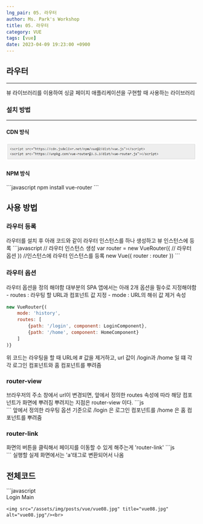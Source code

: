 ```yaml
---
lng_pair: 05. 라우터
author: Ms. Park's Workshop
title: 05. 라우터
category: VUE
tags: [vue]
date: 2023-04-09 19:23:00 +0900
---
```


<h2>라우터</h2><hr/>
뷰 라이브러리를 이용하여 싱글 페이지 애플리케이션을 구현할 때 사용하는 라이브러리

<h3>설치 방법</h3><hr/>
<h4>CDN 방식</h4>
<img src="/assets/img/posts/vue/vue11.jpg" title="vue11.jpg" alt="vue11.jpg"/><br>

<h4>NPM 방식</h4>
```javascript
npm install vue-router
```

<h2>사용 방법</h2>
<h3>라우터 등록</h3>
라우터를 설치 후 아래 코드와 같이 라우터 인스턴스를 하나 생성하고 뷰 인스턴스에 등록
```javascript
// 라우터 인스턴스 생성
var router = new VueRouter({
    // 라우터 옵션
})
//인스턴스에 라우터 인스턴스를 등록
new Vue({
    router : router
})
```

<h3>라우터 옵션</h3>
라우터 옵션을 정의 해야함
대부분의 SPA 앱에서는 아래 2개 옵션을 필수로 지정해야함
- routes : 라우팅 할 URL과 컴포넌트 값 지정
- mode : URL의 해쉬 값 제거 속성

```javascript
new VueRouter{(
    mode: 'history',
    routes: [
        {path: '/login', component: LoginComponent},
        {path: '/home', component: HomeComponent}
    ]
)}
```
위 코드는 라우팅을 할 때 URL에 # 값을 제거하고, url 값이 /login과 /home 일 떄 각각 로그인 컴포넌트와 홈 컴포넌트를 뿌려줌<br/>

<h3>router-view</h3>
브라우저의 주소 창에서 url이 변경되면, 앞에서 정의한 routes 속성에 따라 해당 컴포넌트가 화면에 뿌려짐
뿌려지는 지점은 router-view 이다.
```js
<div id="app">
    <router-view></router-view>
</div>
```
앞에서 정의한 라우팅 옵션 기준으로 /login 은 로그인 컴포넌트를 /home 은 홈 컴포넌트를 뿌려줌

<h3>router-link</h3>
화면의 버튼을 클릭해서 페이지를 이동할 수 있게 해주는게 'router-link'
```js
<div id="app">
    <router-link to="이동할URL"></router-link>
</div>
```
실행할 실제 화면에서는 'a'태그로 변환되어서 나옴



<h2>전체코드</h2>
```javascript
<div id="app">
    <div>
        <router-link to="/login">Login</router-link>
        <router-link to="/main">Main</router-link>
    </div>
    <router-view></router-view>
</div>

<script src="https://cdn.jsdelivr.net/npm/vue@2/dist/vue.js"></script>
<script src="https://unpkg.com/vue-router@3.5.3/dist/vue-router.js"></script>
<script>
    var LoginComponent = {
        template: '<div>login</div>'
    }
    var MainComponent = {
        template: '<div>main</div>'
    }

    var router = new VueRouter({
        // 페이지의 라우팅 정보
        routes: [
            {
                // 페이지의 url 이름
                path : '/login',
                // 해당 url에서 표시될 컴포넌트
                component : LoginComponent
            },
            {
                path : '/main',
                component : MainComponent
            }
        ]
    });

    new Vue({
        el: '#app',
        router: router
    })
</script>
```
<img src="/assets/img/posts/vue/vue08.jpg" title="vue08.jpg" alt="vue08.jpg"/><br>
